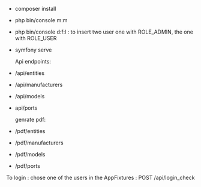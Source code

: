 - composer install
- php bin/console m:m
- php bin/console d:f:l : to insert two user one with ROLE_ADMIN, the one with ROLE_USER
- symfony serve
  
  Api endpoints:
  
- /api/entities
- /api/manufacturers
- /api/models
- api/ports

  genrate pdf:
- /pdf/entities
- /pdf/manufacturers
- /pdf/models
- /pdf/ports

To login : chose one of the users in the AppFixtures  : POST /api/login_check 
